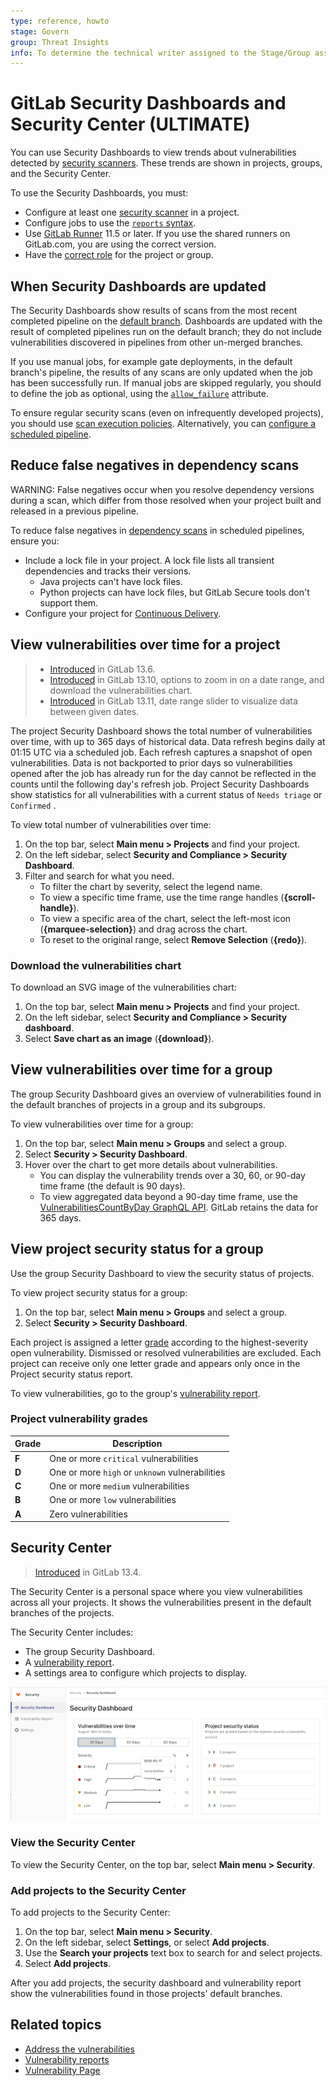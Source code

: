 ```yaml
---
type: reference, howto
stage: Govern
group: Threat Insights
info: To determine the technical writer assigned to the Stage/Group associated with this page, see https://about.gitlab.com/handbook/product/ux/technical-writing/#assignments
---
```


# GitLab Security Dashboards and Security Center **(ULTIMATE)**

You can use Security Dashboards to view trends about vulnerabilities
detected by [security scanners](../index.md#application-coverage).
These trends are shown in projects, groups, and the Security Center.

To use the Security Dashboards, you must:

- Configure at least one [security scanner](../index.md#application-coverage) in a project.
- Configure jobs to use the [`reports` syntax](../../../ci/yaml/index.md#artifactsreports).
- Use [GitLab Runner](https://docs.gitlab.com/runner/) 11.5 or later. If you use the
  shared runners on GitLab.com, you are using the correct version.
- Have the [correct role](../../permissions.md) for the project or group.

## When Security Dashboards are updated

The Security Dashboards show results of scans from the most recent completed pipeline on the
[default branch](../../project/repository/branches/default.md).
Dashboards are updated with the result of completed pipelines run on the default branch; they do not include vulnerabilities discovered in pipelines from other un-merged branches.

If you use manual jobs, for example gate deployments, in the default branch's pipeline,
the results of any scans are only updated when the job has been successfully run.
If manual jobs are skipped regularly, you should to define the job as optional,
using the [`allow_failure`](../../../ci/jobs/job_control.md#types-of-manual-jobs) attribute.

To ensure regular security scans (even on infrequently developed projects),
you should use [scan execution policies](../../../user/application_security/policies/scan-execution-policies.md).
Alternatively, you can
[configure a scheduled pipeline](../../../ci/pipelines/schedules.md).

## Reduce false negatives in dependency scans

WARNING:
False negatives occur when you resolve dependency versions during a scan, which differ from those
resolved when your project built and released in a previous pipeline.

To reduce false negatives in [dependency scans](../../../user/application_security/dependency_scanning/index.md) in scheduled pipelines, ensure you:

- Include a lock file in your project. A lock file lists all transient dependencies and tracks their versions.
  - Java projects can't have lock files.
  - Python projects can have lock files, but GitLab Secure tools don't support them.
- Configure your project for [Continuous Delivery](../../../ci/introduction/index.md).

## View vulnerabilities over time for a project

> - [Introduced](https://gitlab.com/gitlab-org/gitlab/-/issues/235558) in GitLab 13.6.
> - [Introduced](https://gitlab.com/gitlab-org/gitlab/-/issues/285476) in GitLab 13.10, options to zoom in on a date range, and download the vulnerabilities chart.
> - [Introduced](https://gitlab.com/gitlab-org/gitlab/-/issues/285477) in GitLab 13.11, date range slider to visualize data between given dates.

The project Security Dashboard shows the total number of vulnerabilities
over time, with up to 365 days of historical data. Data refresh begins daily at 01:15 UTC via a scheduled job.
Each refresh captures a snapshot of open vulnerabilities. Data is not backported to prior days
so vulnerabilities opened after the job has already run for the day cannot be reflected in the
counts until the following day's refresh job.
Project Security Dashboards show statistics for all vulnerabilities with a current status of `Needs triage` or `Confirmed` .

To view total number of vulnerabilities over time:

1. On the top bar, select **Main menu > Projects** and find your project.
1. On the left sidebar, select **Security and Compliance > Security Dashboard**.
1. Filter and search for what you need.
   - To filter the chart by severity, select the legend name.
   - To view a specific time frame, use the time range handles (**{scroll-handle}**).
   - To view a specific area of the chart, select the left-most icon (**{marquee-selection}**) and drag
     across the chart.
   - To reset to the original range, select **Remove Selection** (**{redo}**).

### Download the vulnerabilities chart

To download an SVG image of the vulnerabilities chart:

1. On the top bar, select **Main menu > Projects** and find your project.
1. On the left sidebar, select **Security and Compliance > Security dashboard**.
1. Select **Save chart as an image** (**{download}**).

## View vulnerabilities over time for a group

The group Security Dashboard gives an overview of vulnerabilities found in the default
branches of projects in a group and its subgroups.

To view vulnerabilities over time for a group:

1. On the top bar, select **Main menu > Groups** and select a group.
1. Select **Security > Security Dashboard**.
1. Hover over the chart to get more details about vulnerabilities.
   - You can display the vulnerability trends over a 30, 60, or 90-day time frame (the default is 90 days).
   - To view aggregated data beyond a 90-day time frame, use the
     [VulnerabilitiesCountByDay GraphQL API](../../../api/graphql/reference/index.md#vulnerabilitiescountbyday).
     GitLab retains the data for 365 days.

## View project security status for a group

Use the group Security Dashboard to view the security status of projects.

To view project security status for a group:

1. On the top bar, select **Main menu > Groups** and select a group.
1. Select **Security > Security Dashboard**.

Each project is assigned a letter [grade](#project-vulnerability-grades) according to the highest-severity open vulnerability.
Dismissed or resolved vulnerabilities are excluded. Each project can receive only one letter grade and appears only once
in the Project security status report.

To view vulnerabilities, go to the group's [vulnerability report](../vulnerability_report/index.md).

### Project vulnerability grades

| Grade | Description |
| --- | --- |
| **F** | One or more `critical` vulnerabilities |
| **D** | One or more `high` or `unknown` vulnerabilities |
| **C** | One or more `medium` vulnerabilities |
| **B** | One or more `low` vulnerabilities |
| **A** | Zero vulnerabilities |

## Security Center

> [Introduced](https://gitlab.com/groups/gitlab-org/-/epics/3426) in GitLab 13.4.

The Security Center is a personal space where you view vulnerabilities across all your projects. It
shows the vulnerabilities present in the default branches of the projects.

The Security Center includes:

- The group Security Dashboard.
- A [vulnerability report](../vulnerability_report/index.md).
- A settings area to configure which projects to display.

![Security Center Dashboard with projects](img/security_center_dashboard_v13_4.png)

### View the Security Center

To view the Security Center, on the top bar, select **Main menu > Security**.

### Add projects to the Security Center

To add projects to the Security Center:

1. On the top bar, select **Main menu > Security**.
1. On the left sidebar, select **Settings**, or select **Add projects**.
1. Use the **Search your projects** text box to search for and select projects.
1. Select **Add projects**.

After you add projects, the security dashboard and vulnerability report show the vulnerabilities
found in those projects' default branches.

<!-- ## Troubleshooting

Include any troubleshooting steps that you can foresee. If you know beforehand what issues
one might have when setting this up, or when something is changed, or on upgrading, it's
important to describe those, too. Think of things that may go wrong and include them here.
This is important to minimize requests for support, and to avoid doc comments with
questions that you know someone might ask.

Each scenario can be a third-level heading, for example `### Getting error message X`.
If you have none to add when creating a doc, leave this section in place
but commented out to help encourage others to add to it in the future. -->

## Related topics

- [Address the vulnerabilities](../vulnerabilities/index.md)
- [Vulnerability reports](../vulnerability_report/index.md)
- [Vulnerability Page](../vulnerabilities/index.md)
